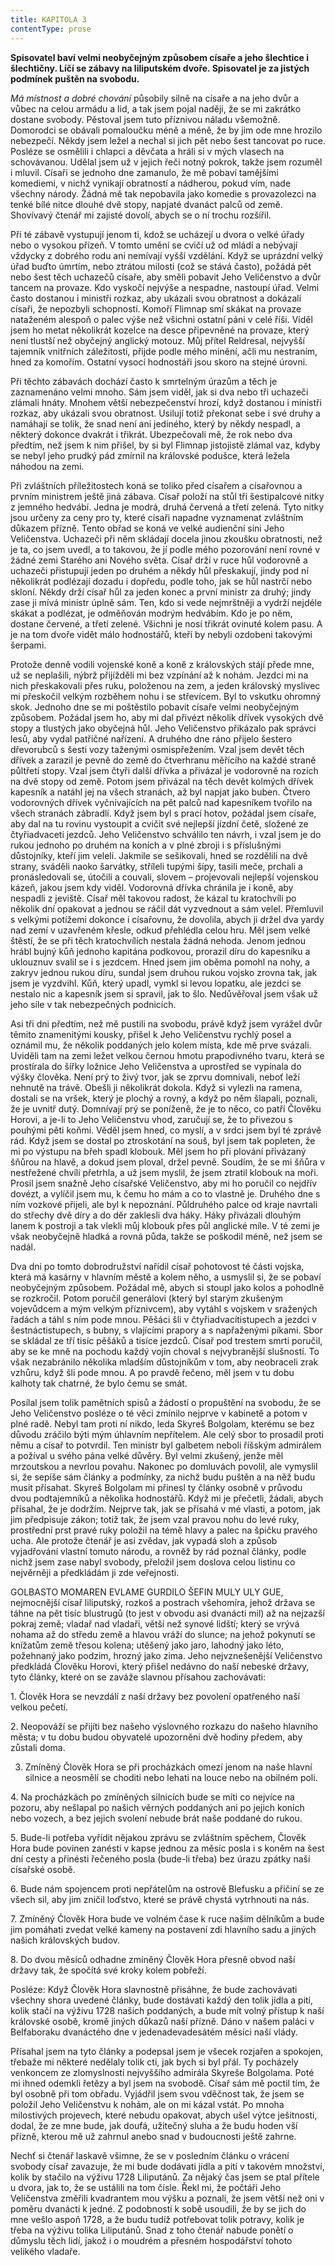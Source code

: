 ```yaml
---
title: KAPITOLA 3
contentType: prose
---
```


**Spisovatel baví velmi neobyčejným způsobem císaře a jeho šlechtice i šlechtičny. Líčí se zábavy na liliputském dvoře. Spisovatel je za jistých podmínek puštěn na svobodu.**

_Má místnost a dobré chování_ působily silně na císaře a na jeho dvůr a vůbec na celou armádu a lid, a tak jsem pojal naději, že se mi zakrátko dostane svobody. Pěstoval jsem tuto příznivou náladu všemožně. Domorodci se obávali pomaloučku méně a méně, že by jim ode mne hrozilo nebezpečí. Někdy jsem ležel a nechal si jich pět nebo šest tancovat po ruce. Posléze se osmělili i chlapci a děvčata a hráli si v mých vlasech na schovávanou. Udělal jsem už v jejich řeči notný pokrok, takže jsem rozuměl i mluvil. Císaři se jednoho dne zamanulo, že mě pobaví tamějšími komediemi, v nichž vynikají obratností a nádherou, pokud vím, nade všechny národy. Žádná mě tak nepobavila jako komedie s provazolezci na tenké bílé nitce dlouhé dvě stopy, napjaté dvanáct palců od země. Shovívavý čtenář mi zajisté dovolí, abych se o ní trochu rozšířil.

Při té zábavě vystupují jenom ti, kdož se ucházejí u dvora o velké úřady nebo o vysokou přízeň. V tomto umění se cvičí už od mládí a nebývají vždycky z dobrého rodu ani nemívají vyšší vzdělání. Když se uprázdní velký úřad buďto úmrtím, nebo ztrátou milosti (což se stává často), požádá pět nebo šest těch uchazečů císaře, aby směli pobavit Jeho Veličenstvo a dvůr tancem na provaze. Kdo vyskočí nejvýše a nespadne, nastoupí úřad. Velmi často dostanou i ministři rozkaz, aby ukázali svou obratnost a dokázali císaři, že nepozbyli schopností. Komoří Flimnap smí skákat na provaze nataženém alespoň o palec výše než všichni ostatní páni v celé říši. Viděl jsem ho metat několikrát kozelce na desce připevněné na provaze, který není tlustší než obyčejný anglický motouz. Můj přítel Reldresal, nejvyšší tajemník vnitřních záležitostí, přijde podle mého mínění, ačli mu nestraním, hned za komořím. Ostatní vysocí hodnostáři jsou skoro na stejné úrovni.

Při těchto zábavách dochází často k smrtelným úrazům a těch je zaznamenáno velmi mnoho. Sám jsem viděl, jak si dva nebo tři uchazeči zlámali hnáty. Mnohem větší nebezpečenství hrozí, když dostanou i ministři rozkaz, aby ukázali svou obratnost. Usilují totiž překonat sebe i své druhy a namáhají se tolik, že snad není ani jediného, který by někdy nespadl, a některý dokonce dvakrát i třikrát. Ubezpečovali mě, že rok nebo dva předtím, než jsem k nim přišel, by si byl Flimnap jistojistě zlámal vaz, kdyby se nebyl jeho prudký pád zmírnil na královské podušce, která ležela náhodou na zemi.

Při zvláštních příležitostech koná se toliko před císařem a císařovnou a prvním ministrem ještě jiná zábava. Císař položí na stůl tři šestipalcové nitky z jemného hedvábí. Jedna je modrá, druhá červená a třetí zelená. Tyto nitky jsou určeny za ceny pro ty, které císaři napadne vyznamenat zvláštním důkazem přízně. Tento obřad se koná ve velké audienční síni Jeho Veličenstva. Uchazeči při něm skládají docela jinou zkoušku obratnosti, než je ta, co jsem uvedl, a to takovou, že jí podle mého pozorování není rovné v žádné zemi Starého ani Nového světa. Císař drží v ruce hůl vodorovně a uchazeči přistupují jeden po druhém a někdy hůl přeskakují, jindy pod ní několikrát podlézají dozadu i dopředu, podle toho, jak se hůl nastrčí nebo skloní. Někdy drží císař hůl za jeden konec a první ministr za druhý; jindy zase ji mívá ministr úplně sám. Ten, kdo si vede nejmrštněji a vydrží nejdéle skákat a podlézat, je odměňován modrým hedvábím. Kdo je po něm, dostane červené, a třetí zelené. Všichni je nosí třikrát ovinuté kolem pasu. A je na tom dvoře vidět málo hodnostářů, kteří by nebyli ozdobeni takovými šerpami.

Protože denně vodili vojenské koně a koně z královských stájí přede mne, už se neplašili, nýbrž přijížděli mi bez vzpínání až k nohám. Jezdci mi na nich přeskakovali přes ruku, položenou na zem, a jeden královský myslivec mi přeskočil velkým rozběhem nohu i se střevícem. Byl to vskutku ohromný skok. Jednoho dne se mi poštěstilo pobavit císaře velmi neobyčejným způsobem. Požádal jsem ho, aby mi dal přivézt několik dřívek vysokých dvě stopy a tlustých jako obyčejná hůl. Jeho Veličenstvo přikázalo pak správci lesů, aby vydal patřičné nařízení. A druhého dne ráno přijelo šestero dřevorubců s šesti vozy taženými osmispřežením. Vzal jsem devět těch dřívek a zarazil je pevně do země do čtverhranu měřícího na každé straně půltřetí stopy. Vzal jsem čtyři další dřívka a přivázal je vodorovně na rozích na dvě stopy od země. Potom jsem přivázal na těch devět kolmých dřívek kapesník a natáhl jej na všech stranách, až byl napjat jako buben. Čtvero vodorovných dřívek vyčnívajících na pět palců nad kapesníkem tvořilo na všech stranách zábradlí. Když jsem byl s prací hotov, požádal jsem císaře, aby dal na tu rovinu vystoupit a cvičit své nejlepší jízdní četě, složené ze čtyřiadvaceti jezdců. Jeho Veličenstvo schválilo ten návrh, i vzal jsem je do rukou jednoho po druhém na koních a v plné zbroji i s příslušnými důstojníky, kteří jim veleli. Jakmile se sešikovali, hned se rozdělili na dvě strany, sváděli naoko šarvátky, stříleli tupými šípy, tasili meče, prchali a pronásledovali se, útočili a couvali, slovem – projevovali nejlepší vojenskou kázeň, jakou jsem kdy viděl. Vodorovná dřívka chránila je i koně, aby nespadli z jeviště. Císař měl takovou radost, že kázal tu kratochvíli po několik dní opakovat a jednou se ráčil dát vyzvednout a sám velel. Přemluvil s velkými potížemi dokonce i císařovnu, že dovolila, abych ji držel dva yardy nad zemí v uzavřeném křesle, odkud přehlédla celou hru. Měl jsem velké štěstí, že se při těch kratochvílích nestala žádná nehoda. Jenom jednou hrábl bujný kůň jednoho kapitána podkovou, prorazil díru do kapesníku a uklouznuv svalil se i s jezdcem. Hned jsem jim oběma pomohl na nohy, a zakryv jednou rukou díru, sundal jsem druhou rukou vojsko zrovna tak, jak jsem je vyzdvihl. Kůň, který upadl, vymkl si levou lopatku, ale jezdci se nestalo nic a kapesník jsem si spravil, jak to šlo. Nedůvěřoval jsem však už jeho síle v tak nebezpečných podnicích.

Asi tři dni předtím, než mě pustili na svobodu, právě když jsem vyrážel dvůr těmito znamenitými kousky, přišel k Jeho Veličenstvu rychlý posel a oznámil mu, že několik poddaných jelo kolem místa, kde mě prve svázali. Uviděli tam na zemi ležet velkou černou hmotu prapodivného tvaru, která se prostírala do šířky ložnice Jeho Veličenstva a uprostřed se vypínala do výšky člověka. Není prý to živý tvor, jak se zprvu domnívali, neboť leží nehnutě na trávě. Obešli ji několikrát dokola. Když si vylezli na ramena, dostali se na vršek, který je plochý a rovný, a když po něm šlapali, poznali, že je uvnitř dutý. Domnívají prý se poníženě, že je to něco, co patří Člověku Horovi, a je-li to Jeho Veličenstvu vhod, zaručují se, že to přivezou s pouhými pěti koňmi. Věděl jsem hned, co myslí, a v srdci jsem byl té zprávě rád. Když jsem se dostal po ztroskotání na souš, byl jsem tak popleten, že mi po výstupu na břeh spadl klobouk. Měl jsem ho při plování přivázaný šňůrou na hlavě, a dokud jsem ploval, držel pevně. Soudím, že se mi šňůra v nestřežené chvíli přetrhla, a už jsem myslil, že jsem ztratil klobouk na moři. Prosil jsem snažně Jeho císařské Veličenstvo, aby mi ho poručil co nejdřív dovézt, a vylíčil jsem mu, k čemu ho mám a co to vlastně je. Druhého dne s ním vozkové přijeli, ale byl k nepoznání. Půldruhého palce od kraje navrtali do střechy dvě díry a do děr zaklesli dva háky. Háky přivázali dlouhým lanem k postroji a tak vlekli můj klobouk přes půl anglické míle. V té zemi je však neobyčejně hladká a rovná půda, takže se poškodil méně, než jsem se nadál.

Dva dni po tomto dobrodružství nařídil císař pohotovost té části vojska, která má kasárny v hlavním městě a kolem něho, a usmyslil si, že se pobaví neobyčejným způsobem. Požádal mě, abych si stoupl jako kolos a pohodlně se rozkročil. Potom poručil generálovi (který byl starým zkušeným vojevůdcem a mým velkým příznivcem), aby vytáhl s vojskem v sražených řadách a táhl s ním pode mnou. Pěšáci šli v čtyřiadvacítistupech a jezdci v šestnáctistupech, s bubny, s vlajícími prapory a s napřaženými píkami. Sbor se skládal ze tří tisíc pěšáků a tisíce jezdců. Císař pod trestem smrti poručil, aby se ke mně na pochodu každý vojín choval s nejvybranější slušností. To však nezabránilo několika mladším důstojníkům v tom, aby neobraceli zrak vzhůru, když šli pode mnou. A po pravdě řečeno, měl jsem v tu dobu kalhoty tak chatrné, že bylo čemu se smát.

Posílal jsem tolik pamětních spisů a žádostí o propuštění na svobodu, že se Jeho Veličenstvo posléze o té věci zmínilo nejprve v kabinetě a potom v plné radě. Nebyl tam proti ní nikdo, leda Skyreš Bolgolam, kterému se bez důvodu zráčilo býti mým úhlavním nepřítelem. Ale celý sbor to prosadil proti němu a císař to potvrdil. Ten ministr byl galbetem neboli říšským admirálem a požíval u svého pána velké důvěry. Byl velmi zkušený, jenže měl mrzoutskou a nevrlou povahu. Nakonec po domluvách povolil, ale vymyslil si, že sepíše sám články a podmínky, za nichž budu puštěn a na něž budu musit přísahat. Skyreš Bolgolam mi přinesl ty články osobně v průvodu dvou podtajemníků a několika hodnostářů. Když mi je přečetli, žádali, abych přísahal, že je dodržím. Nejprve tak, jak se přísahá v mé vlasti, a potom, jak jim předpisuje zákon; totiž tak, že jsem vzal pravou nohu do levé ruky, prostřední prst pravé ruky položil na témě hlavy a palec na špičku pravého ucha. Ale protože čtenář je asi zvědav, jak vypadá sloh a způsob vyjadřování vlastní tomuto národu, a rovněž by rád poznal články, podle nichž jsem zase nabyl svobody, přeložil jsem doslova celou listinu co nejvěrněji a předkládám ji zde veřejnosti.

GOLBASTO MOMAREN EVLAME GURDILO ŠEFIN MULY ULY GUE, nejmocnější císař liliputský, rozkoš a postrach všehomíra, jehož država se táhne na pět tisíc blustrugů (to jest v obvodu asi dvanácti mil) až na nejzazší pokraj země; vladař nad vladaři, větší než synové lidští; který se vrývá nohama až do středu země a hlavou vráží do slunce; na jehož pokynutí se knížatům země třesou kolena; utěšený jako jaro, lahodný jako léto, požehnaný jako podzim, hrozný jako zima. Jeho nejvznešenější Veličenstvo předkládá Člověku Horovi, který přišel nedávno do naší nebeské državy, tyto články, které on se zaváže slavnou přísahou zachovávati:

1\. Člověk Hora se nevzdálí z naší državy bez povolení opatřeného naší velkou pečetí.

2\. Neopováží se přijíti bez našeho výslovného rozkazu do našeho hlavního města; v tu dobu budou obyvatelé upozorněni dvě hodiny předem, aby zůstali doma.

3. Zmíněný Člověk Hora se při procházkách omezí jenom na naše hlavní silnice a neosmělí se choditi nebo lehati na louce nebo na obilném poli.

4\. Na procházkách po zmíněných silnicích bude se míti co nejvíce na pozoru, aby nešlapal po našich věrných poddaných ani po jejich koních nebo vozech, a bez jejich svolení nebude brát naše poddané do rukou.

5\. Bude-li potřeba vyřídit nějakou zprávu se zvláštním spěchem, Člověk Hora bude povinen zanésti v kapse jednou za měsíc posla i s koněm na šest dní cesty a přinésti řečeného posla (bude-li třeba) bez úrazu zpátky naší císařské osobě.

6\. Bude nám spojencem proti nepřátelům na ostrově Blefusku a přičiní se ze všech sil, aby jim zničil loďstvo, které se právě chystá vytrhnouti na nás.

7\. Zmíněný Člověk Hora bude ve volném čase k ruce našim dělníkům a bude jim pomáhati zvedat velké kameny na postavení zdi hlavního sadu a jiných našich královských budov.

8\. Do dvou měsíců odhadne zmíněný Člověk Hora přesně obvod naší državy tak, že spočítá své kroky kolem pobřeží.

Posléze: Když Člověk Hora slavnostně přisáhne, že bude zachovávati všechny shora uvedené články, bude dostávati každý den tolik jídla a pití, kolik stačí na výživu 1728 našich poddaných, a bude mít volný přístup k naší královské osobě, kromě jiných důkazů naší přízně. Dáno v našem paláci v Belfaboraku dvanáctého dne v jedenadevadesátém měsíci naší vlády.

Přísahal jsem na tyto články a podepsal jsem je všecek rozjařen a spokojen, třebaže mi některé nedělaly tolik cti, jak bych si byl přál. Ty pocházely venkoncem ze zlomyslnosti nejvyššího admirála Skyreše Bolgolama. Poté mi ihned odemkli řetězy a byl jsem na svobodě. Císař sám mě poctil tím, že byl osobně při tom obřadu. Vyjádřil jsem svou vděčnost tak, že jsem se položil Jeho Veličenstvu k nohám, ale on mi kázal vstát. Po mnoha milostivých projevech, které nebudu opakovat, abych ušel výtce ješitnosti, dodal, že ze mne bude, jak doufá, užitečný sluha a že budu hoden vší přízně, kterou mě už zahrnul anebo snad v budoucnosti ještě zahrne.

Nechť si čtenář laskavě všimne, že se v posledním článku o vrácení svobody císař zavazuje, že mi bude dodávati jídla a pití v takovém množství, kolik by stačilo na výživu 1728 Liliputánů. Za nějaký čas jsem se ptal přítele u dvora, jak to, že se ustálili na tom čísle. Řekl mi, že počtáři Jeho Veličenstva změřili kvadrantem mou výšku a poznali, že jsem větší než oni v poměru dvanácti k jedné. Z podobnosti k sobě usoudili, že by se jich do mne vešlo aspoň 1728, a že budu tudíž potřebovat tolik potravy, kolik je třeba na výživu tolika Liliputánů. Snad z toho čtenář nabude ponětí o důmyslu těch lidí, jakož i o moudrém a přesném hospodářství tohoto velikého vladaře.
